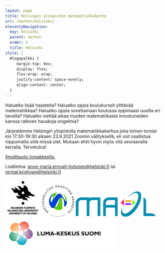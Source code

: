 ```yaml
---
layout: page
title: Helsingin yliopiston matematiikkakerho
url: /kerhot/helsinki/
eleventyNavigation:
  key: helsinki
  parent: kerhot
  order: 3
  title: Helsinki
style: |
  #logopalkki {
     margin-top: 6ex;
     display: flex;
     flex-wrap: wrap;
     justify-content: space-evenly;
     align-content: center;
  }
---
```


Haluatko lisää haasteita? Haluatko oppia koulukurssit ylittävää matematiikkaa? Haluatko oppia soveltamaan koulussa oppimaasi uusilla eri tavoilla? Haluatko viettää aikaa muiden matematiikasta innostuneiden kanssa ratkoen hauskoja ongelmia?

Järjestämme Helsingin yliopistolla matematiikkakerhoa joka toinen torstai klo 17:30-19:30 alkaen 23.9.2021 Zoomin välityksellä, eli voit osallistua riippumatta siitä missä olet. Mukaan ehtii hyvin myös sitä seuraavalla kerralla. Tervetuloa!

[Ilmoittaudu lomakkeella.](https://forms.office.com/r/6SJZm4efym)

Lisätietoa: <anne-maria.ernvall-hytonen@helsinki.fi> tai <nirmal.krishnan@helsinki.fi>

<div id="logopalkki">
<img src="/kuvat/hy.jpg" alt="Helsingin Yliopisto" height="120"/>
<img src="/kuvat/oph.png" alt="Opetushallitus rahoittaa hanketta" height="100"/>
<img src="/kuvat/maol.jpg" alt="MAOL" height="80"/>
<img src="/kuvat/lumakeskus.jpg" alt="LUMA-keskus Suomi" height="100"/>
</div>
